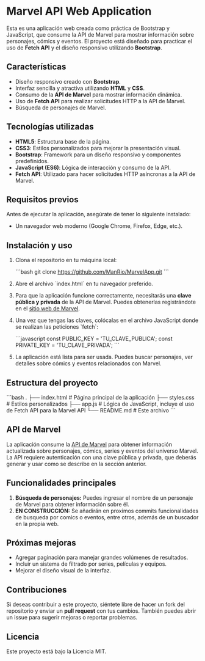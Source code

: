 
# Marvel API Web Application

Esta es una aplicación web creada como práctica de Bootstrap y JavaScript, que consume la API de Marvel para mostrar información sobre personajes, cómics y eventos. El proyecto está diseñado para practicar el uso de **Fetch API** y el diseño responsivo utilizando **Bootstrap**.

## Características

- Diseño responsivo creado con **Bootstrap**.
- Interfaz sencilla y atractiva utilizando **HTML** y **CSS**.
- Consumo de la **API de Marvel** para mostrar información dinámica.
- Uso de **Fetch API** para realizar solicitudes HTTP a la API de Marvel.
- Búsqueda de personajes de Marvel.
  
## Tecnologías utilizadas

- **HTML5**: Estructura base de la página.
- **CSS3**: Estilos personalizados para mejorar la presentación visual.
- **Bootstrap**: Framework para un diseño responsivo y componentes predefinidos.
- **JavaScript (ES6)**: Lógica de interacción y consumo de la API.
- **Fetch API**: Utilizado para hacer solicitudes HTTP asíncronas a la API de Marvel.

## Requisitos previos

Antes de ejecutar la aplicación, asegúrate de tener lo siguiente instalado:

- Un navegador web moderno (Google Chrome, Firefox, Edge, etc.).

## Instalación y uso

1. Clona el repositorio en tu máquina local:

   \`\`\`bash
   git clone <https://github.com/ManRio/MarvelApp.git>
   \`\`\`

2. Abre el archivo \`index.html\` en tu navegador preferido.

3. Para que la aplicación funcione correctamente, necesitarás una **clave pública y privada** de la API de Marvel. Puedes obtenerlas registrándote en el [sitio web de Marvel](https://developer.marvel.com/).

4. Una vez que tengas las claves, colócalas en el archivo JavaScript donde se realizan las peticiones \`fetch\`:

   \`\`\`javascript
   const PUBLIC_KEY = 'TU_CLAVE_PUBLICA';
   const PRIVATE_KEY = 'TU_CLAVE_PRIVADA';
   \`\`\`

5. La aplicación está lista para ser usada. Puedes buscar personajes, ver detalles sobre cómics y eventos relacionados con Marvel.

## Estructura del proyecto

\`\`\`bash
.
├── index.html          # Página principal de la aplicación
├── styles.css          # Estilos personalizados
├── app.js              # Lógica de JavaScript, incluye el uso de Fetch API para la Marvel API
└── README.md           # Este archivo
\`\`\`

## API de Marvel

La aplicación consume la [API de Marvel](https://developer.marvel.com/) para obtener información actualizada sobre personajes, cómics, series y eventos del universo Marvel. La API requiere autenticación con una clave pública y privada, que deberás generar y usar como se describe en la sección anterior.

## Funcionalidades principales

1. **Búsqueda de personajes:** Puedes ingresar el nombre de un personaje de Marvel para obtener información sobre él.
2. **EN CONSTRUCCIÓN:** Se añadirán en proximos commits funcionalidades de busqueda por comics o eventos, entre otros, además de un buscador en la propia web.

## Próximas mejoras

- Agregar paginación para manejar grandes volúmenes de resultados.
- Incluir un sistema de filtrado por series, películas y equipos.
- Mejorar el diseño visual de la interfaz.
  
## Contribuciones

Si deseas contribuir a este proyecto, siéntete libre de hacer un fork del repositorio y enviar un **pull request** con tus cambios. También puedes abrir un issue para sugerir mejoras o reportar problemas.

## Licencia

Este proyecto está bajo la Licencia MIT.
